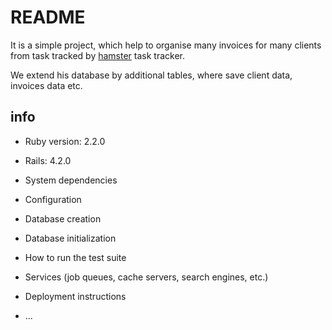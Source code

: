 # README

It is a simple project, which help to organise many invoices for many clients
from task tracked by [hamster](https://github.com/projecthamster/hamster) task tracker.

We extend his database by additional tables, where save client data,
 invoices data  etc.

## info
* Ruby version: 2.2.0
* Rails: 4.2.0

* System dependencies
* Configuration
* Database creation
* Database initialization
* How to run the test suite
* Services (job queues, cache servers, search engines, etc.)
* Deployment instructions
* ...
